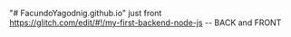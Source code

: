 "# FacundoYagodnig.github.io" just front                             
https://glitch.com/edit/#!/my-first-backend-node-js -- BACK and FRONT
